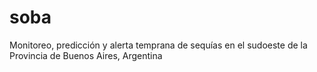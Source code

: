 # soba
Monitoreo, predicción y alerta temprana de sequías en el sudoeste de la Provincia de Buenos Aires, Argentina
